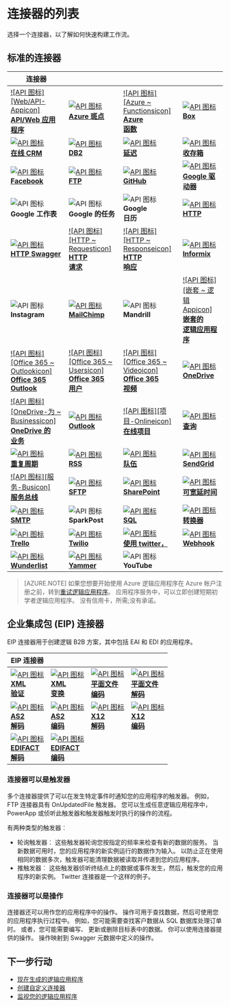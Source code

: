 <properties
    pageTitle="在 Microsoft Azure 逻辑应用程序中使用 Microsoft 管理连接器的列表 |Microsoft Azure 应用程序服务 |Microsoft Azure"
    description="获取可用于生成逻辑在 Azure 应用程序服务的应用程序的 Microsoft 托管接口的完整列表"
    services="logic-apps"
    documentationCenter=""
    authors="MSFTMAN"
    manager="erikre"
    editor=""
    tags="connectors"/>

<tags
    ms.service="logic-apps"
    ms.workload="integration"
    ms.tgt_pltfrm="na"
    ms.devlang="na"
    ms.topic="get-started-article"
    ms.date="09/20/2016"
    ms.author="deonhe"/>

# <a name="list-of-connectors"></a>连接器的列表

选择一个连接器，以了解如何快速构建工作流。

## <a name="standard-connectors"></a>标准的连接器

|连接器||||
|-----------|-----------|-----------|-----------|
|[![API 图标][Web/API-Appicon]<br/> **API/Web 应用程序**][API/Web-Appdoc]|[![API 图标][Azure-Blobicon]<br/> **Azure 斑点**][Azure-Blobdoc]|[![API 图标][Azure ~ Functionsicon]<br/> **Azure<br/>函数**][Azure~Functionsdoc]|[![API 图标][Boxicon]<br/>**Box**][Boxdoc]|
|[![API 图标][CRM-Onlineicon]<br/>**在线 CRM**][CRM-Onlinedoc]|[![API 图标][DB2icon]<br/>**DB2**][db2doc]|[![API 图标][Delayicon]<br/>**延迟**][Delaydoc]|[![API 图标][Dropboxicon]<br/>**收存箱**][Dropboxdoc]|
|[![API 图标][Facebookicon]<br/> **Facebook**][Facebookdoc]|[![API 图标][FTPicon]<br/>**FTP**][FTPdoc]|[![API 图标][GitHubicon]<br/> **GitHub**][GitHubdoc]|[![API 图标][Google-Driveicon]<br/> **Google 驱动器**][Google-Drivedoc]|
|![API 图标][Google-Sheetsicon]<br/>**Google 工作表**|![API 图标][Google-Tasksicon]<br/>**Google 的任务**|![API 图标][Google~Calendaricon]<br/>**Google<br/>日历**|[![API 图标][HTTPicon]<br/>**HTTP**][HTTPdoc]|
|[![API 图标][HTTP-Swaggericon]<br/> **HTTP Swagger**][HTTP-Swaggerdoc]|[![API 图标][HTTP ~ Requesticon]<br/> **HTTP<br/>请求**][HTTP~Requestdoc]|[![API 图标][HTTP ~ Responseicon]<br/> **HTTP<br/>响应**][HTTP~Responsedoc]|[![API 图标][Informixicon]<br/> **Informix**][informixdoc]|
|![API 图标][Instagramicon]<br/>**Instagram**|[![API 图标][MailChimpicon]<br/> **MailChimp**][MailChimpdoc]|![API 图标][Mandrillicon]<br/>**Mandrill**|[![API 图标][嵌套 ~ 逻辑 Appicon]<br/>**嵌套的<br/>逻辑应用程序**][Nested~Logic-Appdoc]|
|[![API 图标][Office 365 ~ Outlookicon]<br/> **Office 365<br/>Outlook**][Office-365~Outlookdoc]|[![API 图标][Office 365 ~ Usersicon]<br/> **Office 365<br/>用户**][Office-365~Usersdoc]|[![API 图标][Office 365 ~ Videoicon]<br/> **Office 365<br/>视频**][Office-365~Videodoc]|[![API 图标][OneDriveicon]<br/> **OneDrive**][OneDrivedoc]|
|[![API 图标][OneDrive-为 ~ Businessicon]<br/> **OneDrive 的<br/>业务**][OneDrive-for~Businessdoc]|[![API 图标][Outlookicon]<br/> **Outlook**][Outlookdoc]|[![API 图标][项目-Onlineicon]<br/>**在线项目**][Project-Onlinedoc]|[![API 图标][Queryicon]<br/>**查询**][Querydoc]|
|[![API 图标][Recurrenceicon]<br/>**重复周期**][Recurrencedoc]|[![API 图标][RSSicon]<br/>**RSS**][RSSdoc]|[![API 图标][Salesforceicon]<br/>**队伍**][Salesforcedoc]|[![API 图标][SendGridicon]<br/> **SendGrid**][SendGriddoc]|
|[![API 图标][服务-Busicon]<br/>**服务总线**][Service-Busdoc]|[![API 图标][SFTPicon]<br/>**SFTP**][SFTPdoc]|[![API 图标][SharePointicon]<br/> **SharePoint**][SharePointdoc]|[![API 图标][Slackicon]<br/>**可宽延时间**][Slackdoc]|
|[![API 图标][SMTPicon]<br/>**SMTP**][SMTPdoc]|![API 图标][SparkPosticon]<br/>**SparkPost**|[![API 图标][SQLicon]<br/>**SQL**][SQLdoc]|[![API 图标][Translatoricon]<br/>**转换器**][Translatordoc]|
|[![API 图标][Trelloicon]<br/> **Trello**][Trellodoc]|[![API 图标][Twilioicon]<br/> **Twilio**][Twiliodoc]|[![API 图标][Twittericon]<br/>**使用 twitter，**][Twitterdoc]|[![API 图标][Webhookicon]<br/> **Webhook**][Webhookdoc]|
|[![API 图标][Wunderlisticon]<br/> **Wunderlist**][Wunderlistdoc]|[![API 图标][Yammericon]<br/> **Yammer**][Yammerdoc]|![API 图标][YouTubeicon]<br/>**YouTube**||

> [AZURE.NOTE] 如果您想要开始使用 Azure 逻辑应用程序在 Azure 帐户注册之前，转到[重试逻辑应用程序](https://tryappservice.azure.com/?appservice=logic)。 应用程序服务中，可以立即创建短期初学者逻辑应用程序。 没有信用卡，所需;没有承诺。

## <a name="enterprise-integration-pack-eip-connectors"></a>企业集成包 (EIP) 连接器
EIP 连接器用于创建逻辑 B2B 方案，其中包括 EAI 和 EDI 的应用程序。  
 
|EIP 连接器 ||||
|-----------|-----------|-----------|-----------|
|[![API 图标][xmlvalidateicon]<br/> **XML<br/>验证**][xmlvalidatedoc]|[![API 图标][xmltransformicon]<br/> **XML<br/>变换**][xmltransformdoc]|[![API 图标][flatfileicon]<br/>**平面文件</br>编码**][flatfiledoc]|[![API 图标][flatfiledecodeicon]<br/>**平面文件</br>解码**][flatfiledecodedoc]|
|[![API 图标][as2icon]<br/> **AS2</br>解码**][as2decode]|[![API 图标][as2icon]<br/> **AS2</br>编码**][as2encode]|[![API 图标][x12icon]<br/> **X12</br>解码**][x12decode]|[![API 图标][x12icon]<br/> **X12</br>编码**][x12encode]|
|[![API 图标][x12icon]<br/> **EDIFACT</br>解码**][EDIFACTdecode]|[![API 图标][x12icon]<br/> **EDIFACT</br>编码**][EDIFACTencode]||||

<!-- TODO: Add Functions, App Service, and Nested Workflow Icons -->
### <a name="connectors-can-be-triggers"></a>连接器可以是触发器
多个连接器提供了可以在发生特定事件时通知您的应用程序的触发器。 例如，FTP 连接器具有 OnUpdatedFile 触发器。 您可以生成任意逻辑应用程序中，PowerApp 或侦听此触发器和触发器触发时执行的操作的流程。

有两种类型的触发器︰  

* 轮询触发器︰ 这些触发器轮询您按指定的频率来检查有新的数据的服务。 当新数据可用时，您的应用程序的新实例运行的数据作为输入。 以防止正在使用相同的数据多次，触发器可能清理数据被读取并传递到您的应用程序。
* 推触发器︰ 这些触发器侦听终结点上的数据或事件发生，然后，触发您的应用程序的新实例。 Twitter 连接器是一个这样的例子。

### <a name="connectors-can-be-actions"></a>连接器可以是操作
连接器还可以用作您的应用程序中的操作。 操作可用于查找数据，然后可使用您的应用程序执行过程中。 例如，您可能需要查找客户数据从 SQL 数据库处理订单时。 或者，您可能需要编写、 更新或删除目标表中的数据。 你可以使用连接器提供的操作。 操作映射到 Swagger 元数据中定义的操作。

## <a name="next-steps"></a>下一步行动

- [现在生成的逻辑应用程序](../app-service-logic/app-service-logic-create-a-logic-app.md)  
- [创建自定义连接器](../app-service-logic/app-service-logic-create-api-app.md)
- [监视您的逻辑应用程序](../app-service-logic/app-service-logic-monitor-your-logic-apps.md)

<!--Connectors Documentation-->
[azure-blobdoc]: ./connectors-create-api-azureblobstorage.md "连接到 Azure blob blob 容器中的文件管理。"
[boxDoc]: ./connectors-create-api-box.md "连接到框，并且可以上载、 获取、 删除、 列表和详细文件任务。"
[crm-onlinedoc]: ./connectors-create-api-crmonline.md "连接到 Dynamics CRM Online 和 do 在线 CRM 数据更多。"
[db2doc]: ./connectors-create-api-db2.md "连接到在云或内部 IBM DB2 更新某一行、 获取表，等等。"
[dropboxdoc]: ./connectors-create-api-dropbox.md "为收存箱连接，并可以获得删除、 列表和详细文件任务。"
[facebookdoc]: ./connectors-create-api-facebook.md "连接到 Facebook 张贴到时间线、 获取页面源，以及更多。"
[ftpdoc]: ./connectors-create-api-ftp.md "连接到 FTP / FTPS 服务器和执行不同的 FTP 任务，包括上传，删除文件等等。"
[google-drivedoc]: ./connectors-create-api-googledrive.md "连接到 GoogleDrive，与数据进行交互。"
[informixdoc]: ./connectors-create-api-informix.md "连接到在云或内部的 Informix 读取某行、 表、 列表等。"
[translatordoc]: ./connectors-create-api-microsofttranslator.md
[office-365~outlookdoc]: ./connectors-create-api-office365-outlook.md "Office 365 连接器可以发送和接收电子邮件、 管理您的日历和管理您的联系人使用 Office 365 提供帐户。"
[office-365~usersdoc]: ./connectors-create-api-office365-users.md
[office-365~videodoc]: ./connectors-create-api-office365-video.md
[onedrivedoc]: ./connectors-create-api-onedrive.md "连接到您个人的 Microsoft OneDrive 和上载、 删除、 列出文件等等。"
[onedrive-for~businessdoc]: ./connectors-create-api-onedriveforbusiness.md "连接到 Microsoft OneDrive 您的业务和上载、 删除、 列出了您的文件，等等。"
[outlookdoc]: ./connectors-create-api-outlook.md "连接到 Outlook 邮箱和访问您的电子邮件等等。"
[project-onlinedoc]: ./connectors-create-api-projectonline.md "连接到 Microsoft Project 联机。"
[rssdoc]: ./connectors-create-api-rss.md "RSS 连接器允许用户发布和检索源的项。它还允许用户触发操作，新项发布到数据源时。"
[salesforcedoc]: ./connectors-create-api-salesforce.md "连接到您的销售帐户和管理客户、 潜在顾客、 商机和更多。"
[sendgriddoc]: ./connectors-create-api-sendgrid.md "连接到 Microsoft Project 联机。"
[service-busdoc]: ./connectors-create-api-servicebus.md "可以从服务总线队列和主题发送消息和接收消息的服务总线队列和订阅。"
[sharepointdoc]: ./connectors-create-api-sharepointonline.md "连接到 SharePoint Online 来管理文档和列表项目。"
[slackdoc]: ./connectors-create-api-slack.md "连接到可宽延时间，并将消息张贴到可宽延时间的通道。"
[sftpdoc]: ./connectors-create-api-sftp.md "SFTP 连接并可以上载、 获取、 删除文件和更多。"
[githubdoc]: ./connectors-create-api-github.md "连接到 GitHub 并可以跟踪问题。"
[mailchimpdoc]: ./connectors-create-api-mailchimp.md "发送电子邮件的更好。"
[smtpdoc]: ./connectors-create-api-smtp.md "连接到 SMTP 服务器，并且可以发送带有附件的电子邮件。"
[sqldoc]: ./connectors-create-api-sqlazure.md "连接到 SQL Azure 数据库。可以创建、 更新、 获取，并删除 SQL 数据库表上的项。"
[trellodoc]: ./connectors-create-api-trello.md "Trello 是组织与任何人的任何自由、 灵活和可视化方法。"
[twiliodoc]: ./connectors-create-api-twilio.md "连接到 Twilio，并可以发送和收到的邮件，获取可用号码，管理传入的电话号码，和更多。"
[twitterdoc]: ./connectors-create-api-twitter.md "连接到 Twitter 和获取时间线、 开机自检 tweets，等等。"
[wunderlistdoc]: ./connectors-create-api-wunderlist.md "使您的生活保持同步。"
[yammerdoc]: ./connectors-create-api-yammer.md "连接到 Yammer 投递邮件，并获取新邮件。"
[as2doc]: ../app-service-logic/app-service-logic-enterprise-integration-as2.md "了解企业集成 AS2。"
[x12doc]: ../app-service-logic/app-service-logic-enterprise-integration-x12.md "了解企业集成 X12"
[flatfiledoc]: ../app-service-logic/app-service-logic-enterprise-integration-flatfile.md "了解企业级集成的平面文件。"
[flatfiledecodedoc]: ../app-service-logic/app-service-logic-enterprise-integration-flatfile.md "了解企业级集成的平面文件。"
[xmlvalidatedoc]: ../app-service-logic/app-service-logic-enterprise-integration-xml-validation.md "了解企业集成 XML 验证。"
[xmltransformdoc]: ../app-service-logic/app-service-logic-enterprise-integration-transform.md "了解有关企业的集成转换。"
[as2decode]: ..//app-service-logic/app-service-logic-enterprise-integration-as2-decode.md "了解企业集成 AS2 解码"
[as2encode]: ..//app-service-logic/app-service-logic-enterprise-integration-as2-encode.md "了解企业集成 AS2 编码"
[X12decode]: ..//app-service-logic/app-service-logic-enterprise-integration-X12-decode.md "了解企业集成 X12 解码"
[X12encode]: ..//app-service-logic/app-service-logic-enterprise-integration-X12-encode.md "了解企业集成 X12 编码"
[EDIFACTdecode]: ..//app-service-logic/app-service-logic-enterprise-integration-EDIFACT-decode.md "了解企业集成 EDIFACT 解码"
[EDIFACTencode]: ..//app-service-logic/app-service-logic-enterprise-integration-EDIFACT-encode.md "了解企业集成 EDIFACT 编码"
[httpdoc]: ./connectors-native-http.md "执行 HTTP 调用的 HTTP 连接器。"
[http~requestdoc]: ./connectors-native-reqres.md "请求和响应的操作。"
[http~responsedoc]: ./connectors-native-reqres.md "请求和响应的操作。"
[delaydoc]: ./connectors-native-delay.md "了解有关延迟操作。"
[http-swaggerdoc]: ./connectors-native-http-swagger.md "HTTP + Swagger 连接器执行 HTTP 调用。"
[querydoc]: ./connectors-native-query.md "查询操作来选择和筛选数组。"
[webhookdoc]: ./connectors-native-webhook.md "Webhook 操作和逻辑的应用程序的触发器。"
[azure~functionsdoc]: ../app-service-logic/app-service-logic-azure-functions.md "将与 Azure 功能集成逻辑的应用程序。"
[api/web-appdoc]: ../app-service-logic/app-service-logic-custom-hosted-api.md "与应用程序服务 API 应用程序中集成逻辑的应用程序。"
[nested~logic-appdoc]: ../app-service-logic/app-service-logic-http-endpoint.md "与嵌套工作流集成逻辑的应用程序。"
[recurrencedoc]:  ./connectors-native-recurrence.md "逻辑应用程序重复执行触发器。"
[google-sheetsdoc]: ./connectors-create-api-googlesheet.md "连接到 Google 工作表，并可以修改工作表。"
[google-tasksdoc]: ./connectors-create-api-googletasks.md "连接到 Google 的任务，并可以管理任务。"
[google~calendardoc]: ./connectors-create-api-googlecalendar.md "连接到 Google 日历，并可以管理日历。"
[instagramdoc]: ./connectors-create-api-instagram.md "连接到 Instagram 并可触发或对事件。"
[mandrilldoc]: ./connectors-create-api-mandrill.md "连接到 Mandrill，并可用来进行通信。"
[youtubedoc]: ./connectors-create-api-youtube.md "连接到 YouTube，并可以进行交互视频和通道。"
[sparkpostdoc]: ./connectors-create-api-sparkpost.md "连接到 SparkPost，并可用来进行通信。"

<!--Icon references-->
[Azure-Blobicon]: ./media/apis-list/azureblob.png
[Azure~Functionsicon]: ./media/apis-list/function.png
[Boxicon]: ./media/apis-list/box.png
[CRM-Onlineicon]: ./media/apis-list/dynamicscrmonline.png
[DB2icon]: ./media/apis-list/db2.png
[Dropboxicon]: ./media/apis-list/dropbox.png
[Facebookicon]: ./media/apis-list/facebook.png
[FTPicon]: ./media/apis-list/ftp.png
[GitHubicon]: ./media/apis-list/github.png
[Google-Driveicon]: ./media/apis-list/googledrive.png
[Google~Calendaricon]: ./media/apis-list/googlecalendar.png
[Google-Tasksicon]: ./media/apis-list/googletasks.png
[Google-Sheetsicon]: ./media/apis-list/googlesheet.png
[HTTPicon]: ./media/apis-list/http.png
[HTTP~Requesticon]: ./media/apis-list/request.png
[HTTP~Responseicon]: ./media/apis-list/response.png
[Informixicon]: ./media/apis-list/informix.png
[MailChimpicon]: ./media/apis-list/mailchimp.png
[Translatoricon]: ./media/apis-list/microsofttranslator.png
[Office-365~Outlookicon]: ./media/apis-list/office365.png
[Office-365~Usersicon]: ./media/apis-list/office365.png
[Office-365~Videoicon]: ./media/apis-list/sharepointonline.png
[OneDriveicon]: ./media/apis-list/onedrive.png
[OneDrive-for~Businessicon]: ./media/apis-list/onedriveforbusiness.png
[Outlookicon]: ./media/apis-list/outlook.png
[Project-Onlineicon]: ./media/apis-list/projectonline.png
[RSSicon]: ./media/apis-list/rss.png
[Salesforceicon]: ./media/apis-list/salesforce.png
[SendGridicon]: ./media/apis-list/sendgrid.png
[Service-Busicon]: ./media/apis-list/servicebus.png
[SFTPicon]: ./media/apis-list/sftp.png
[SharePointicon]: ./media/apis-list/sharepointonline.png
[Slackicon]: ./media/apis-list/slack.png
[SMTPicon]: ./media/apis-list/smtp.png
[SQLicon]: ./media/apis-list/sql.png
[Trelloicon]: ./media/apis-list/trello.png
[Twilioicon]: ./media/apis-list/twilio.png
[Twittericon]: ./media/apis-list/twitter.png
[Wunderlisticon]: ./media/apis-list/wunderlist.png
[Yammericon]: ./media/apis-list/yammer.png
[Mandrillicon]: ./media/apis-list/mandrill.png
[SparkPosticon]: ./media/apis-list/sparkpost.png
[Instagramicon]: ./media/apis-list/instagram.png
[YouTubeicon]: ./media/apis-list/youtube.png
[Delayicon]: ./media/apis-list/delay.png
[HTTP-Swaggericon]: ./media/apis-list/http_swagger.png
[Queryicon]: ./media/apis-list/query.png
[Webhookicon]: ./media/apis-list/webhook.png
[API/Web-Appicon]: ./media/apis-list/api.png
[Nested~Logic-Appicon]: ./media/apis-list/workflow.png
[Recurrenceicon]: ./media/apis-list/recurrence.png

<!-- EIP Icons -->
[as2icon]: ./media/apis-list/as2new.png
[x12icon]: ./media/apis-list/x12new.png
[flatfileicon]: ./media/apis-list/flatfileencoding.png
[flatfiledecodeicon]: ./media/apis-list/flatfiledecoding.png
[xmlvalidateicon]: ./media/apis-list/xmlvalidation.png
[xmltransformicon]: ./media/apis-list/xsltransform.png
